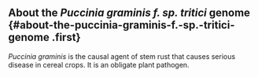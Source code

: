 About the *Puccinia graminis f. sp. tritici* genome {#about-the-puccinia-graminis-f.-sp.-tritici-genome .first}
---------------------------------------------------

*Puccinia graminis* is the causal agent of stem rust that causes serious
disease in cereal crops. It is an obligate plant pathogen.

